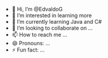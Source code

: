 - 👋 Hi, I’m @EdvaldoG
- 👀 I’m interested in learning more
- 🌱 I’m currently learning Java and C#
- 💞️ I’m looking to collaborate on ...
- 📫 How to reach me ...
- 😄 Pronouns: ...
- ⚡ Fun fact: ...
